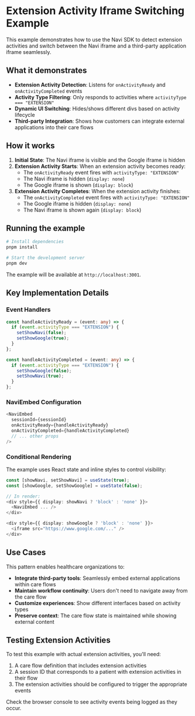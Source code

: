 # Extension Activity Iframe Switching Example

This example demonstrates how to use the Navi SDK to detect extension activities and switch between the Navi iframe and a third-party application iframe seamlessly.

## What it demonstrates

- **Extension Activity Detection**: Listens for `onActivityReady` and `onActivityCompleted` events
- **Activity Type Filtering**: Only responds to activities where `activityType === "EXTENSION"`
- **Dynamic UI Switching**: Hides/shows different divs based on activity lifecycle
- **Third-party Integration**: Shows how customers can integrate external applications into their care flows

## How it works

1. **Initial State**: The Navi iframe is visible and the Google iframe is hidden
2. **Extension Activity Starts**: When an extension activity becomes ready:
   - The `onActivityReady` event fires with `activityType: "EXTENSION"`
   - The Navi iframe is hidden (`display: none`)
   - The Google iframe is shown (`display: block`)
3. **Extension Activity Completes**: When the extension activity finishes:
   - The `onActivityCompleted` event fires with `activityType: "EXTENSION"`
   - The Google iframe is hidden (`display: none`)
   - The Navi iframe is shown again (`display: block`)

## Running the example

```bash
# Install dependencies
pnpm install

# Start the development server
pnpm dev
```

The example will be available at `http://localhost:3001`.

## Key Implementation Details

### Event Handlers

```typescript
const handleActivityReady = (event: any) => {
  if (event.activityType === "EXTENSION") {
    setShowNavi(false);
    setShowGoogle(true);
  }
};

const handleActivityCompleted = (event: any) => {
  if (event.activityType === "EXTENSION") {
    setShowGoogle(false);
    setShowNavi(true);
  }
};
```

### NaviEmbed Configuration

```typescript
<NaviEmbed
  sessionId={sessionId}
  onActivityReady={handleActivityReady}
  onActivityCompleted={handleActivityCompleted}
  // ... other props
/>
```

### Conditional Rendering

The example uses React state and inline styles to control visibility:

```typescript
const [showNavi, setShowNavi] = useState(true);
const [showGoogle, setShowGoogle] = useState(false);

// In render:
<div style={{ display: showNavi ? 'block' : 'none' }}>
  <NaviEmbed ... />
</div>

<div style={{ display: showGoogle ? 'block' : 'none' }}>
  <iframe src="https://www.google.com/..." />
</div>
```

## Use Cases

This pattern enables healthcare organizations to:

- **Integrate third-party tools**: Seamlessly embed external applications within care flows
- **Maintain workflow continuity**: Users don't need to navigate away from the care flow
- **Customize experiences**: Show different interfaces based on activity types
- **Preserve context**: The care flow state is maintained while showing external content

## Testing Extension Activities

To test this example with actual extension activities, you'll need:

1. A care flow definition that includes extension activities
2. A session ID that corresponds to a patient with extension activities in their flow
3. The extension activities should be configured to trigger the appropriate events

Check the browser console to see activity events being logged as they occur.
